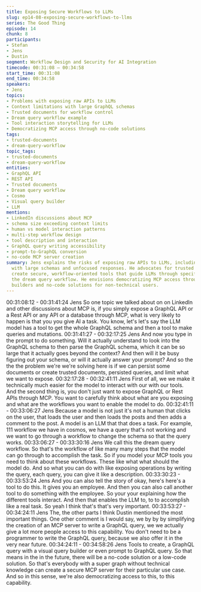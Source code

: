 ```yaml
---
title: Exposing Secure Workflows to LLMs
slug: ep14-08-exposing-secure-workflows-to-llms
series: The Good Thing
episode: 14
chunk: 8
participants:
- Stefan
- Jens
- Dustin
segment: Workflow Design and Security for AI Integration
timecode: 00:31:08 – 00:34:58
start_time: 00:31:08
end_time: 00:34:58
speakers:
- Jens
topics:
- Problems with exposing raw APIs to LLMs
- Context limitations with large GraphQL schemas
- Trusted documents for workflow control
- Dream query workflow example
- Tool interaction storytelling for LLMs
- Democratizing MCP access through no-code solutions
tags:
- trusted-documents
- dream-query-workflow
topic_tags:
- trusted-documents
- dream-query-workflow
entities:
- GraphQL API
- REST API
- Trusted documents
- Dream query workflow
- Cosmo
- Visual query builder
- LLM
mentions:
- LinkedIn discussions about MCP
- schema size exceeding context limits
- human vs model interaction patterns
- multi-step workflow design
- tool description and interaction
- GraphQL query writing accessibility
- prompt-to-GraphQL conversion
- no-code MCP server creation
summary: Jens explains the risks of exposing raw APIs to LLMs, including context overflow
  with large schemas and unfocused responses. He advocates for trusted documents to
  create secure, workflow-oriented tools that guide LLMs through specific tasks like
  the dream query workflow. He envisions democratizing MCP access through visual query
  builders and no-code solutions for non-technical users.
---
```


00:31:08:12 - 00:31:41:24
Jens
So one topic we talked about on on LinkedIn and other discussions about MCP is, if you simply
expose a GraphQL API or a Rest API or any API or a database through MCP, what is very likely
to happen is that you you give AI a task. You know, let's let's say the LLM model has a tool to
get the whole GraphQL schema and then a tool to make queries and mutations.
00:31:41:27 - 00:32:17:25
Jens
And now you type in the prompt to do something. Will it actually understand to look into the
GraphQL schema to then parse the GraphQL schema, which it can be so large that it actually
goes beyond the context? And then will it be busy figuring out your schema, or will it actually
answer your prompt? And so the the the problem we're we're solving here is if we can persist
some documents or create trusted documents, persisted queries, and limit what we want to
expose.
00:32:17:28 - 00:32:41:11
Jens
First of all, we we make it technically much easier for the model to interact with our with our
tools. And the second thing is, you don't just want to expose GraphQL or Rest APIs through
MCP. You want to carefully think about what are you exposing and what are the workflows you
want to enable the model to do.
00:32:41:11 - 00:33:06:27
Jens
Because a model is not just it's not a human that clicks on the user, that loads the user and then
loads the posts and then adds a comment to the post. A model is an LLM that that does a task.
For example, 111 workflow we have in cosmos, we have a query that's not working and we want
to go through a workflow to change the schema so that the query works.
00:33:06:27 - 00:33:30:16
Jens
We call this the dream query workflow. So that's the workflow of like many many steps that the
model can go through to accomplish the task. So if you model your MCP tools you need to think
about these workflows. These like what what should the model do. And so what you can do with
like exposing operations by writing the query, each query, you can give it like a description.
00:33:30:23 - 00:33:53:24
Jens
And you can also tell the story of okay, here's here's a tool to do this. It gives you an employee.
And then you can also call another tool to do something with the employee. So your your
explaining how the different tools interact. And then that enables the LLM to, to to accomplish
like a real task. So yeah I think that's that's very important.
00:33:53:27 - 00:34:24:11
Jens
The, the other parts I think Dustin mentioned the most important things. One other comment is I
would say, we by by by simplifying the creation of an MCP server to write a GraphQL query, we
we actually give a lot more people access to this capability. You don't need to be a programmer
to write the GraphQL query, because we also offer it in the very near future.
00:34:24:11 - 00:34:58:26
Jens
Tools to create, a GraphQL query with a visual query builder or even prompt to GraphQL query.
So that means in the in the future, there will be a no-code solution or a low-code solution. So
that's everybody with a super graph without technical knowledge can create a secure MCP
server for their particular use case. And so in this sense, we're also democratizing access to
this, to this capability.